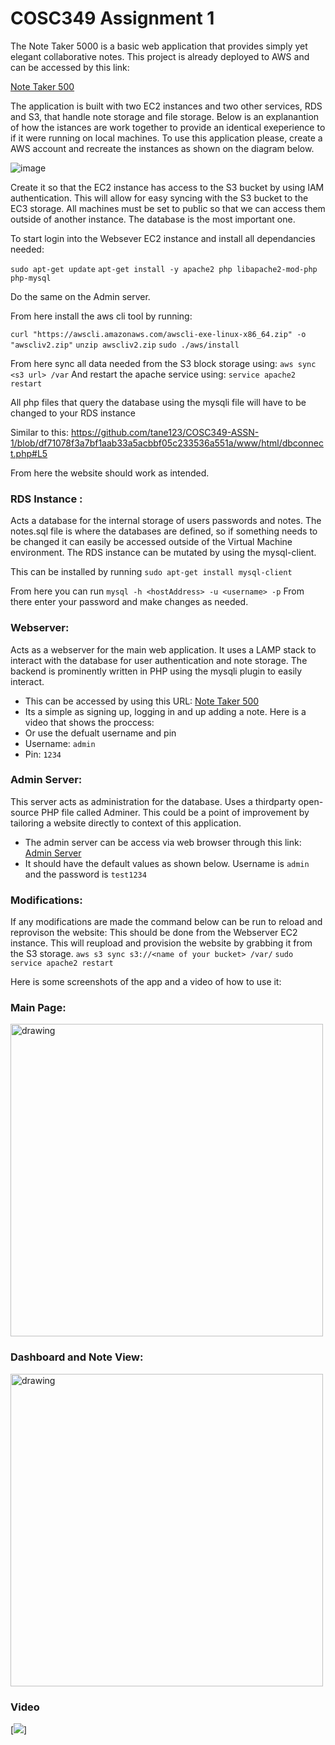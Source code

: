 
# COSC349 Assignment 1
The Note Taker 5000 is a basic web application that provides simply yet elegant collaborative notes. This project is already deployed to AWS and can be accessed by this link:

[Note Taker 500](http://3.26.26.212/index.html)

The application is built with two EC2 instances and two other services, RDS and S3, that handle note storage and file storage.
Below is an explanantion of how the istances are work together to provide an identical exeperience to if it were running on local machines.
To use this application please, create a AWS account and recreate the instances as shown on the diagram below.

![image](https://user-images.githubusercontent.com/19453292/136517903-66e9b4b8-f8bf-4970-b906-aa07645a4071.png)

Create it so that the EC2 instance has access to the S3 bucket by using IAM authentication. This will allow for easy syncing with the S3 bucket to the EC3 storage. All machines must be set to public so that we can access them outside of another instance. The database is the most important one.

To start login into the Websever EC2 instance and install all dependancies needed:

```sudo apt-get update```
```apt-get install -y apache2 php libapache2-mod-php php-mysql```

Do the same on the Admin server.

From here install the aws cli tool by running:

```curl "https://awscli.amazonaws.com/awscli-exe-linux-x86_64.zip" -o "awscliv2.zip"```
```unzip awscliv2.zip```
```sudo ./aws/install```

From here sync all data needed from the S3 block storage using:
```aws sync <s3 url> /var```
And restart the apache service using:
```service apache2 restart```

All php files that query the database using the mysqli file will have to be changed to your RDS instance

Similar to this:
https://github.com/tane123/COSC349-ASSN-1/blob/df71078f3a7bf1aab33a5acbbf05c233536a551a/www/html/dbconnect.php#L5

From here the website should work as intended.

### RDS Instance :  
Acts a database for the internal storage of users passwords and notes. The notes.sql file is where the databases are defined, so if something needs to be changed it can easily be accessed outside of the Virtual Machine environment.
The RDS instance can be mutated by using the mysql-client.

This can be installed by running
```sudo apt-get install mysql-client```

From here you can run 
```mysql -h <hostAddress> -u <username> -p```
From there enter your password and make changes as needed.
	
### Webserver: 
Acts as a webserver for the main web application. It uses a LAMP stack to interact with the database for user authentication and note storage. The backend is prominently written in PHP using the mysqli plugin to easily interact.

* This can be accessed by using this URL: [Note Taker 500](http://3.26.26.212/index.html)
* Its a simple as signing up, logging in and up adding a note. Here is a video that shows the proccess:
* Or use the defualt username and pin
* Username: ```admin```
* Pin: ```1234```
	

### Admin Server: 
This server acts as administration for the database. Uses a thirdparty open-source PHP file called Adminer. This could be a point of improvement by tailoring a website directly to context of this application.
* The admin server can be access via web browser through this link: [Admin Server](http://54.252.191.114/?server=db-cosc349-suppanut.chefvynnvuzl.ap-southeast-2.rds.amazonaws.com&username=admin&db=my_database)
* It should have the default values as shown below. Username is ```admin``` and the password is  ```test1234``` 


### Modifications:
If any modifications are made the command below can be run to reload and reprovison the website:
This should be done from the Webserver EC2 instance. This will reupload and provision the website by grabbing it from the S3 storage. 
```aws s3 sync s3://<name of your bucket> /var/```
```sudo service apache2 restart```

Here is some screenshots of the app and a video of how to use it:

### Main Page:
<img src="https://user-images.githubusercontent.com/19453292/132168235-e33ff70a-843c-4250-9c95-37eb8f0dc5e9.png" alt="drawing" width="500"/>

### Dashboard and Note View:
<img src="https://user-images.githubusercontent.com/19453292/132168333-335e52b9-6760-48d7-8e54-2695cec106ce.png" alt="drawing" width="500"/>

### Video
[![](https://youtu.be/hbHe_6ChSqo)]


